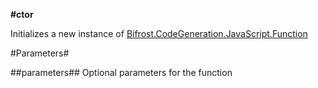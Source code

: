 **#ctor**

Initializes a new instance of [Bifrost.CodeGeneration.JavaScript.Function](Bifrost.CodeGeneration.JavaScript.Function)

#Parameters#


##parameters##
Optional parameters for the function
